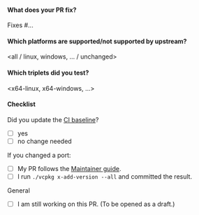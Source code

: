 <!-- Please describe the pull request here before submitting. -->

#### What does your PR fix?

Fixes #...

#### Which platforms are supported/not supported by upstream?
  <all / linux, windows, ... / unchanged>

#### Which triplets did you test?
  <x64-linux, x64-windows, ...>

#### Checklist

<!-- Put 'x' between '[ ]', or check the matching boxes after submitting the pull request. -->

Did you update the [CI baseline](https://github.com/microsoft/vcpkg/blob/master/scripts/ci.baseline.txt)?
- [ ] yes
- [ ] no change needed

If you changed a port:
- [ ] My PR follows the [Maintainer guide](https://github.com/microsoft/vcpkg/blob/master/docs/maintainers/maintainer-guide.md).
- [ ] I run `./vcpkg x-add-version --all` and committed the result.

General
- [ ] I am still working on this PR. (To be opened as a draft.)
  <!-- About drafts: https://github.blog/2019-02-14-introducing-draft-pull-requests/ -->
